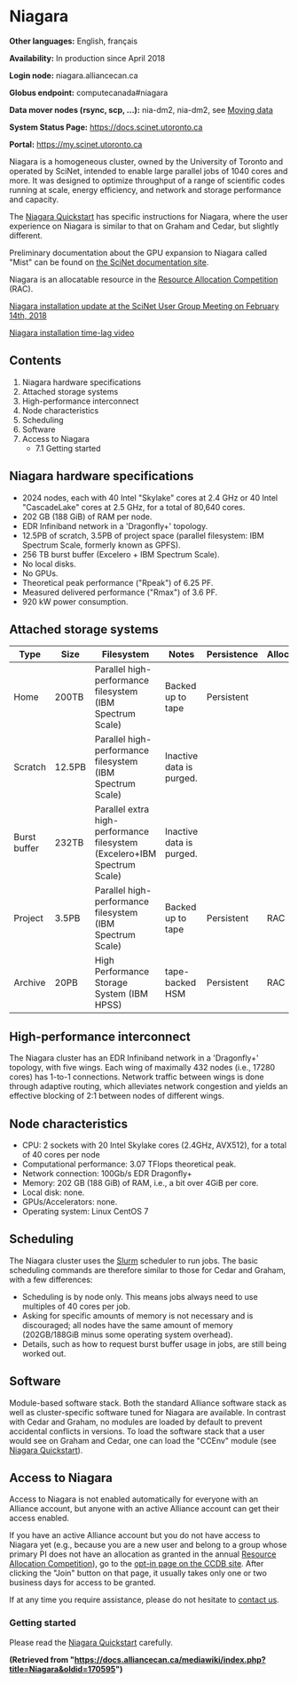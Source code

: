 # Niagara

**Other languages:** English, français

**Availability:** In production since April 2018

**Login node:** niagara.alliancecan.ca

**Globus endpoint:** computecanada#niagara

**Data mover nodes (rsync, scp, ...):** nia-dm2, nia-dm2, see [Moving data](link-to-moving-data-page-if-available)

**System Status Page:** https://docs.scinet.utoronto.ca

**Portal:** https://my.scinet.utoronto.ca

Niagara is a homogeneous cluster, owned by the University of Toronto and operated by SciNet, intended to enable large parallel jobs of 1040 cores and more. It was designed to optimize throughput of a range of scientific codes running at scale, energy efficiency, and network and storage performance and capacity.

The [Niagara Quickstart](link-to-quickstart-page-if-available) has specific instructions for Niagara, where the user experience on Niagara is similar to that on Graham and Cedar, but slightly different.

Preliminary documentation about the GPU expansion to Niagara called "Mist" can be found on [the SciNet documentation site](link-to-scinet-docs-if-available).

Niagara is an allocatable resource in the [Resource Allocation Competition](link-to-rac-info-if-available) (RAC).

[Niagara installation update at the SciNet User Group Meeting on February 14th, 2018](link-to-update-if-available)

[Niagara installation time-lag video](link-to-video-if-available)


## Contents

1. Niagara hardware specifications
2. Attached storage systems
3. High-performance interconnect
4. Node characteristics
5. Scheduling
6. Software
7. Access to Niagara
    * 7.1 Getting started


## Niagara hardware specifications

* 2024 nodes, each with 40 Intel "Skylake" cores at 2.4 GHz or 40 Intel "CascadeLake" cores at 2.5 GHz, for a total of 80,640 cores.
* 202 GB (188 GiB) of RAM per node.
* EDR Infiniband network in a 'Dragonfly+' topology.
* 12.5PB of scratch, 3.5PB of project space (parallel filesystem: IBM Spectrum Scale, formerly known as GPFS).
* 256 TB burst buffer (Excelero + IBM Spectrum Scale).
* No local disks.
* No GPUs.
* Theoretical peak performance ("Rpeak") of 6.25 PF.
* Measured delivered performance ("Rmax") of 3.6 PF.
* 920 kW power consumption.


## Attached storage systems

| Type       | Size      | Filesystem                     | Notes                                      | Persistence | Allocation |
|------------|-----------|---------------------------------|-------------------------------------------|-------------|-------------|
| Home       | 200TB     | Parallel high-performance filesystem (IBM Spectrum Scale) | Backed up to tape                       | Persistent  |             |
| Scratch    | 12.5PB    | Parallel high-performance filesystem (IBM Spectrum Scale) | Inactive data is purged.                 |             |             |
| Burst buffer| 232TB     | Parallel extra high-performance filesystem (Excelero+IBM Spectrum Scale) | Inactive data is purged.                 |             |             |
| Project    | 3.5PB     | Parallel high-performance filesystem (IBM Spectrum Scale) | Backed up to tape                       | Persistent  | RAC         |
| Archive    | 20PB      | High Performance Storage System (IBM HPSS) | tape-backed HSM                           | Persistent  | RAC         |


## High-performance interconnect

The Niagara cluster has an EDR Infiniband network in a 'Dragonfly+' topology, with five wings. Each wing of maximally 432 nodes (i.e., 17280 cores) has 1-to-1 connections. Network traffic between wings is done through adaptive routing, which alleviates network congestion and yields an effective blocking of 2:1 between nodes of different wings.


## Node characteristics

* CPU: 2 sockets with 20 Intel Skylake cores (2.4GHz, AVX512), for a total of 40 cores per node
* Computational performance: 3.07 TFlops theoretical peak.
* Network connection: 100Gb/s EDR Dragonfly+
* Memory: 202 GB (188 GiB) of RAM, i.e., a bit over 4GiB per core.
* Local disk: none.
* GPUs/Accelerators: none.
* Operating system: Linux CentOS 7


## Scheduling

The Niagara cluster uses the [Slurm](link-to-slurm-info-if-available) scheduler to run jobs. The basic scheduling commands are therefore similar to those for Cedar and Graham, with a few differences:

* Scheduling is by node only. This means jobs always need to use multiples of 40 cores per job.
* Asking for specific amounts of memory is not necessary and is discouraged; all nodes have the same amount of memory (202GB/188GiB minus some operating system overhead).
* Details, such as how to request burst buffer usage in jobs, are still being worked out.


## Software

Module-based software stack. Both the standard Alliance software stack as well as cluster-specific software tuned for Niagara are available. In contrast with Cedar and Graham, no modules are loaded by default to prevent accidental conflicts in versions. To load the software stack that a user would see on Graham and Cedar, one can load the "CCEnv" module (see [Niagara Quickstart](link-to-quickstart-page-if-available)).


## Access to Niagara

Access to Niagara is not enabled automatically for everyone with an Alliance account, but anyone with an active Alliance account can get their access enabled.

If you have an active Alliance account but you do not have access to Niagara yet (e.g., because you are a new user and belong to a group whose primary PI does not have an allocation as granted in the annual [Resource Allocation Competition](link-to-rac-info-if-available)), go to the [opt-in page on the CCDB site](link-to-opt-in-page-if-available). After clicking the "Join" button on that page, it usually takes only one or two business days for access to be granted.

If at any time you require assistance, please do not hesitate to [contact us](link-to-contact-info-if-available).


### Getting started

Please read the [Niagara Quickstart](link-to-quickstart-page-if-available) carefully.


**(Retrieved from "https://docs.alliancecan.ca/mediawiki/index.php?title=Niagara&oldid=170595")**

